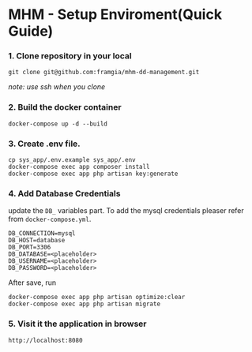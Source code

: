 # MHM - Setup Enviroment(Quick Guide)

### 1. Clone repository in your local

```
git clone git@github.com:framgia/mhm-dd-management.git
```

_note: use ssh when you clone_

### 2. Build the docker container

```
docker-compose up -d --build
```

### 3. Create .env file.

```
cp sys_app/.env.example sys_app/.env
docker-compose exec app composer install
docker-compose exec app php artisan key:generate
```

### 4. Add Database Credentials

update the `DB_` variables part. To add the mysql credentials pleaser refer from
`docker-compose.yml`.

```
DB_CONNECTION=mysql
DB_HOST=database
DB_PORT=3306
DB_DATABASE=<placeholder>
DB_USERNAME=<placeholder>
DB_PASSWORD=<placeholder>
```

After save, run

```
docker-compose exec app php artisan optimize:clear
docker-compose exec app php artisan migrate
```

### 5. Visit it the application in browser

```
http://localhost:8080
```